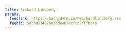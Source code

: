 ```yaml
---
title: Rickard Lindberg
params:
  feedlink: https://hachyderm.io/@rickardlindberg.rss
  feedid: 5dcad5146260fedee67acfcc7fffba46
---
```

